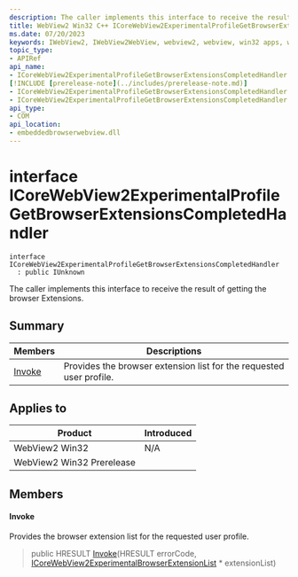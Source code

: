 ```yaml
---
description: The caller implements this interface to receive the result of getting the browser Extensions.
title: WebView2 Win32 C++ ICoreWebView2ExperimentalProfileGetBrowserExtensionsCompletedHandler
ms.date: 07/20/2023
keywords: IWebView2, IWebView2WebView, webview2, webview, win32 apps, win32, edge, ICoreWebView2, ICoreWebView2Controller, browser control, edge html, ICoreWebView2ExperimentalProfileGetBrowserExtensionsCompletedHandler
topic_type: 
- APIRef
api_name:
- ICoreWebView2ExperimentalProfileGetBrowserExtensionsCompletedHandler
[!INCLUDE [prerelease-note](../includes/prerelease-note.md)]
- ICoreWebView2ExperimentalProfileGetBrowserExtensionsCompletedHandler
- ICoreWebView2ExperimentalProfileGetBrowserExtensionsCompletedHandler.Invoke
api_type:
- COM
api_location:
- embeddedbrowserwebview.dll
---
```


# interface ICoreWebView2ExperimentalProfileGetBrowserExtensionsCompletedHandler

```
interface ICoreWebView2ExperimentalProfileGetBrowserExtensionsCompletedHandler
  : public IUnknown
```

The caller implements this interface to receive the result of getting the browser Extensions.

## Summary

 Members                        | Descriptions
--------------------------------|---------------------------------------------
[Invoke](#invoke) | Provides the browser extension list for the requested user profile.

## Applies to

Product                         | Introduced
--------------------------------|---------------------------------------------
WebView2 Win32            |    N/A
WebView2 Win32 Prerelease |    

## Members

#### Invoke

Provides the browser extension list for the requested user profile.

> public HRESULT [Invoke](#invoke)(HRESULT errorCode, [ICoreWebView2ExperimentalBrowserExtensionList](icorewebview2experimentalbrowserextensionlist.md) * extensionList)

